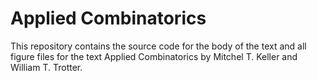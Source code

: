 # Applied Combinatorics

This repository contains the source code for the body of the text and all figure files for the text Applied Combinatorics by Mitchel T. Keller and William T. Trotter.
